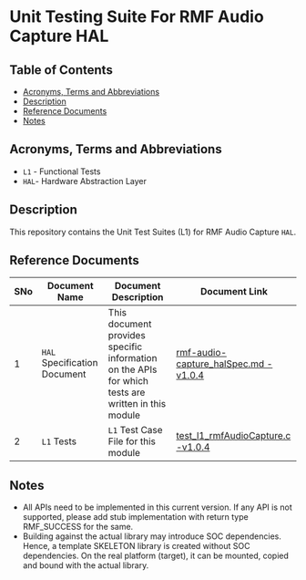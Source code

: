 # Unit Testing Suite For RMF Audio Capture HAL

## Table of Contents

- [Acronyms, Terms and Abbreviations](#acronyms-terms-and-abbreviations)
- [Description](#description)
- [Reference Documents](#reference-documents)
- [Notes](#notes)

## Acronyms, Terms and Abbreviations

- `L1` - Functional Tests
- `HAL`- Hardware Abstraction Layer

## Description

This repository contains the Unit Test Suites (L1) for RMF Audio Capture `HAL`.

## Reference Documents

<!-- Need to update links to rdkcentral and point to branch main-->
|SNo|Document Name|Document Description|Document Link|
|---|-------------|--------------------|-------------|
|1|`HAL` Specification Document|This document provides specific information on the APIs for which tests are written in this module|[rmf-audio-capture_halSpec.md -v1.0.4](https://github.com/rdkcentral/rdk-halif-rmf_audio_capture/blob/1.0.4/docs/pages/rmf-audio-capture_halSpec.md "rmf-audio-capture_halSpec.md")|
|2|`L1` Tests |`L1` Test Case File for this module |[test_l1_rmfAudioCapture.c -v1.0.4](https://github.com/rdkcentral/rdk-halif-test-rmf_audio_capture/blob/1.0.4/src/test_l1_rmfAudioCapture.c "test_l1_rmfAudioCapture.c")|

## Notes

- All APIs need to be implemented in this current version. If any API is not supported, please add stub implementation with return type RMF_SUCCESS for the same.
- Building against the actual library may introduce SOC dependencies. Hence, a template SKELETON library is created without SOC dependencies. On the real platform (target), it can be mounted, copied and bound with the actual library.
